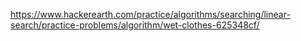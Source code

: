 https://www.hackerearth.com/practice/algorithms/searching/linear-search/practice-problems/algorithm/wet-clothes-625348cf/
